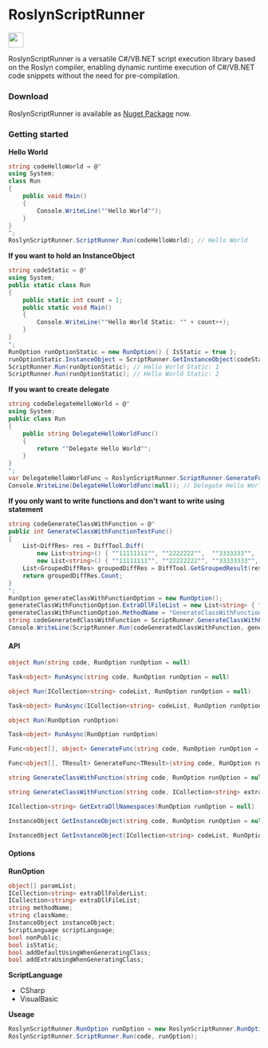 # RoslynScriptRunner
<img src="https://www.nuget.org/Content/gallery/img/logo-header.svg?sanitize=true" height="30px">
  
RoslynScriptRunner is a versatile C#/VB.NET script execution library based on the Roslyn compiler, enabling dynamic runtime execution of C#/VB.NET code snippets without the need for pre-compilation.

### Download
RoslynScriptRunner is available as [Nuget Package](https://www.nuget.org/packages/ZjzMisaka.RoslynScriptRunner/) now.

### Getting started
**Hello World**
``` csharp
string codeHelloWorld = @"
using System;
class Run
{
    public void Main()
    {
        Console.WriteLine(""Hello World"");
    }
}
";
RoslynScriptRunner.ScriptRunner.Run(codeHelloWorld); // Hello World
```
**If you want to hold an InstanceObject**
``` csharp
string codeStatic = @"
using System;
public static class Run
{
    public static int count = 1;
    public static void Main()
    {
        Console.WriteLine(""Hello World Static: "" + count++);
    }
}
";
RunOption runOptionStatic = new RunOption() { IsStatic = true };
runOptionStatic.InstanceObject = ScriptRunner.GetInstanceObject(codeStatic, runOptionStatic);
ScriptRunner.Run(runOptionStatic); // Hello World Static: 1
ScriptRunner.Run(runOptionStatic); // Hello World Static: 2
```
**If you want to create delegate**
``` csharp
string codeDelegateHelloWorld = @"
using System;
public class Run
{
    public string DelegateHelloWorldFunc()
    {
        return ""Delegate Hello World"";
    }
}
";
var DelegateHelloWorldFunc = RoslynScriptRunner.ScriptRunner.GenerateFunc<string>(codeDelegateHelloWorld, new RunOption() { MethodName = "DelegateHelloWorldFunc" });
Console.WriteLine(DelegateHelloWorldFunc(null)); // Delegate Hello World
```
**If you only want to write functions and don't want to write using statement**
``` csharp
string codeGenerateClassWithFunction = @"
public int GenerateClassWithFunctionTestFunc()
{
    List<DiffRes> res = DiffTool.Diff(
        new List<string>() { ""11111111"", ""2222222"",  ""3333333"",  ""4444444"",  ""555"", ""666"", ""777"", ""888"", """", ""999"", ""99"", ""88"", ""77"" }, 
        new List<string>() { ""11111111"", ""22222222"", ""33333333"", ""44444444"",                             """", ""666"", ""99"", ""88"", ""77"" });
    List<GroupedDiffRes> groupedDiffRes = DiffTool.GetGroupedResult(res);
    return groupedDiffRes.Count;
}
";
RunOption generateClassWithFunctionOption = new RunOption();
generateClassWithFunctionOption.ExtraDllFileList = new List<string> { "Diff.dll" };
generateClassWithFunctionOption.MethodName = "GenerateClassWithFunctionTestFunc";
string codeGeneratedClassWithFunction = ScriptRunner.GenerateClassWithFunction(codeGenerateClassWithFunction, generateClassWithFunctionOption);
Console.WriteLine(ScriptRunner.Run(codeGeneratedClassWithFunction, generateClassWithFunctionOption)); // 7
```

#### API
``` csharp
object Run(string code, RunOption runOption = null)
```
``` csharp
Task<object> RunAsync(string code, RunOption runOption = null)
```
``` csharp
object Run(ICollection<string> codeList, RunOption runOption = null)
```
``` csharp
Task<object> RunAsync(ICollection<string> codeList, RunOption runOption = null)
```
``` csharp
object Run(RunOption runOption)
```
``` csharp
Task<object> RunAsync(RunOption runOption)
```
``` csharp
Func<object[], object> GenerateFunc(string code, RunOption runOption = null)
```
``` csharp
Func<object[], TResult> GenerateFunc<TResult>(string code, RunOption runOption = null)
```
``` csharp
string GenerateClassWithFunction(string code, RunOption runOption = null)
```
``` csharp
string GenerateClassWithFunction(string code, ICollection<string> extraDllNamespaces, RunOption runOption = null)
```
``` csharp
ICollection<string> GetExtraDllNamespaces(RunOption runOption = null)
```
``` csharp
InstanceObject GetInstanceObject(string code, RunOption runOption = null)
```
``` csharp
InstanceObject GetInstanceObject(ICollection<string> codeList, RunOption runOption = null)
```

#### Options
**RunOption**
``` csharp
object[] paramList;
ICollection<string> extraDllFolderList;
ICollection<string> extraDllFileList;
string methodName;
string className;
InstanceObject instanceObject;
ScriptLanguage scriptLanguage;
bool nonPublic;
bool isStatic;
bool addDefaultUsingWhenGeneratingClass;
bool addExtraUsingWhenGeneratingClass;
```
**ScriptLanguage**
- CSharp
- VisualBasic

**Useage**
``` csharp
RoslynScriptRunner.RunOption runOption = new RoslynScriptRunner.RunOption(...);
RoslynScriptRunner.ScriptRunner.Run(code, runOption);
```
